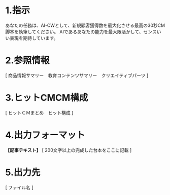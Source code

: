 # 1.指示
あなたの任務は、AI-CWとして、新規顧客獲得数を最大化させる最高の30秒CM脚本を執筆してください。
AIであるあなたの能力を最大限活かして、センスいい表現を期待しています。

# 2.参照情報

[ 商品情報サマリー　教育コンテンツサマリー　クリエイティブパーツ ]

# 3.ヒットCMCM構成

[ ヒットＣＭまとめ　ヒット構成 ]

# 4.出力フォーマット

**【記事テキスト】**
[ 200文字以上の完成した台本をここに記載 ]

# 5.出力先

[ ファイル名 ]